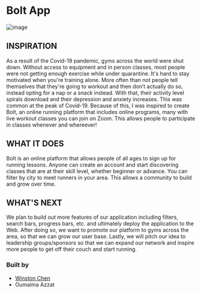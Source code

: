 # Bolt App 

![image](https://user-images.githubusercontent.com/72679784/113499507-761d0600-94e4-11eb-82c5-fb9787f39f93.png)

## INSPIRATION

As a result of the Covid-19 pandemic, gyms across the world were shut down. Without access to equipment and in person classes, most people were not getting enough exercise while under quarantine. It's hard to stay motivated when you're training alone. More often than not people tell themselves that they're going to workout and then don’t actually do so, instead opting for a nap or a snack instead. With that, their activity level spirals download and their depression and anxiety increases. This was common at the peak of Covid-19. Because of this, I was inspired to create Bolt, an online running platform that includes online programs, many with live workout classes you can join on Zoom. This allows people to participate in classes whenever and whereever! 

## WHAT IT DOES

Bolt is an online platform that allows people of all ages to sign up for running lessons. Anyone can create an account and start discovering classes that are at their skill level, whether beginner or advance. You can filter by city to meet runners in your area. This allows a community to build and grow over time.

## WHAT'S NEXT

We plan to build out more features of our application including filters, search bars, progress bars, etc. and ultimately deploy the application to the Web. After doing so, we want to promote our platform to gyms across the area, so that we can grow our user base. Lastly, we will pitch our idea to leadership groups/sponsors so that we can expand our network and inspire more people to get off their couch and start running.

### Built by 
* [Winston Chen](https://www.linkedin.com/in/winston-c/)
* Oumaima Azzat
